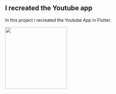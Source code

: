 ## I recreated the Youtube app

In this project i recreated the Youtube App in Flutter.

<img src="https://simone-rizzo.github.io/Mediame/images/icon.png" width="200" height="200" />
